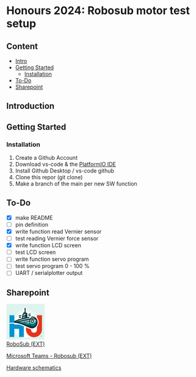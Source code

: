 # Honours 2024: Robosub motor test setup

## Content

- [Intro](#Introduction)
- [Getting Started](#getting-started)
  - [Installation](#Installation)
- [To-Do](#to-do)
- [Sharepoint](#sharepoint)

## Introduction



## Getting Started

### Installation 
1. Create a Github Account
2. Download vs-code & the [PlatformIO IDE](https://platformio.org/install/ide?install=vscode)
3. Install Github Desktop / vs-code github 
4. Clone this repor (git clone) 
5. Make a branch of the main per new SW function

## To-Do
- [X] make README 
- [ ] pin definition
- [X] write function read Vernier sensor
- [ ] test reading Vernier force sensor
- [X] write function LCD screen
- [ ] test LCD screen
- [ ] write function servo program
- [ ] test servo program 0 - 100 %
- [ ] UART / serialplotter output

## Sharepoint
<a href="https://hogeschoolutrecht.sharepoint.com/sites/ext_Onderzoek_robosub/Gedeelde%20documenten/Forms/AllItems.aspx" target="_blank"><img src="images/RoboSub_logo.png" alt="logo RoboSub"  width="100"/> <br> RoboSub (EXT) </a>

[Microsoft Teams - Robosub (EXT)](https://teams.microsoft.com/l/team/19%3A15CCBrzAxFNYSKObK1CGoetBEwihwAm-_twrglIF83A1%40thread.tacv2/conversations?groupId=6f8a9cd1-c804-4121-ba97-c6f4a1464002&tenantId=98932909-9a5a-4d18-ace4-7236b5b5e11d) 

<a href="https://hogeschoolutrecht.sharepoint.com/:f:/s/int_Onderwijs_honours-2023/Eiajz2l_SetFsb1aE4gwhkwBwOuPde7210CmGLjKcM_mBA?e=UAcvJS" target="_blank">Hardware schematics </a>
